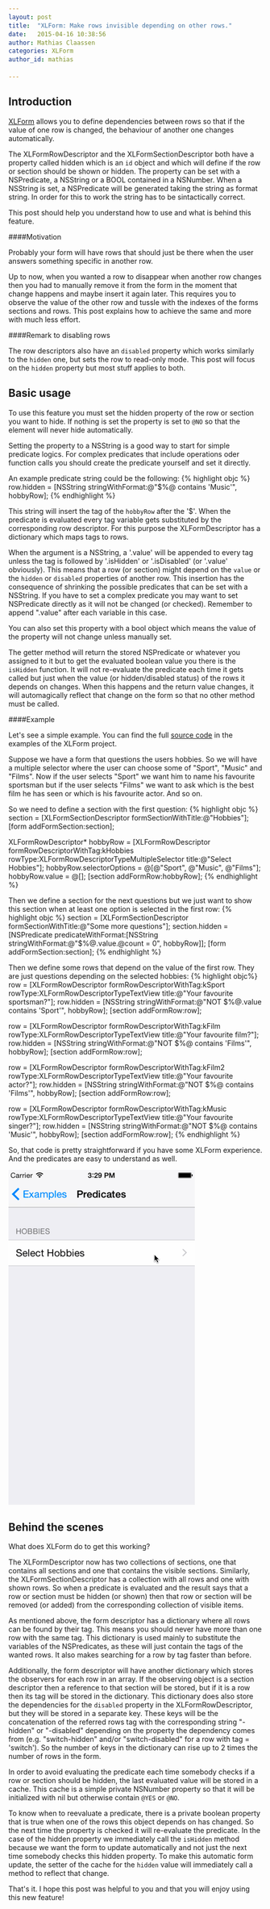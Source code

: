 ```yaml
---
layout: post
title:  "XLForm: Make rows invisible depending on other rows."
date:   2015-04-16 10:38:56
author: Mathias Claassen
categories: XLForm
author_id: mathias

---
```



Introduction
------------


[XLForm] allows you to define dependencies between rows so that if the value of one row is changed, the behaviour of another one changes automatically.

The XLFormRowDescriptor and the XLFormSectionDescriptor both have a property called hidden which is an `id` object and which will define if the row or section should be shown or hidden. The property can be set with a NSPredicate, a NSString or a BOOL contained in a NSNumber.  When a NSString is set, a NSPredicate will be generated taking the string as format string. In order for this to work the string has to be sintactically correct.

This post should help you understand how to use and what is behind this feature.

####Motivation

Probably your form will have rows that should just be there when the user answers something specific in another row.

Up to now, when you wanted a row to disappear when another row changes then you had to manually remove it from the form in the moment that change happens and maybe insert it again later. This requires you to observe the value of the other row and tussle with the indexes of the forms sections and rows. This post explains how to achieve the same and more with much less effort.

####Remark to disabling rows

The row descriptors also have an `disabled` property which works similarly to the `hidden` one, but sets the row to read-only mode. This post will focus on the `hidden` property but most stuff applies to both.

Basic usage
-----------

To use this feature you must set the hidden property of the row or section you want to hide. If nothing is set the property is set to `@NO` so that the element will never hide automatically.

Setting the property to a NSString is a good way to start for simple predicate logics. For complex predicates that include operations oder function calls you should create the predicate yourself and set it directly.

An example predicate string could be the following:
{% highlight objc %}
row.hidden = [NSString stringWithFormat:@"$%@ contains 'Music'", hobbyRow];
{% endhighlight %}

This string will insert the tag of the `hobbyRow` after the '$'. When the predicate is evaluated every tag variable gets substituted by the corresponding row descriptor. For this purpose the XLFormDescriptor has a dictionary which maps tags to rows. 

When the argument is a NSString, a '.value' will be appended to every tag unless the tag is followed by '.isHidden' or '.isDisabled' (or '.value' obviously). This means that a row (or section) might depend on the `value` or the `hidden` or `disabled` properties of another row. This insertion has the consequence of shrinking the possible predicates that can be set with a NSString. If you have to set a complex predicate you may want to set NSPredicate directly as it will not be changed (or checked). Remember to append ".value" after each variable in this case.

You can also set this property with a bool object which means the value of the property will not change unless manually set.

The getter method will return the stored NSPredicate or whatever you assigned to it but to get the evaluated boolean value you there is the `isHidden` function. It will not re-evaluate the predicate each time it gets called but just when the value (or hidden/disabled status) of the rows it depends on changes. When this happens and the return value changes, it will automagically reflect that change on the form so that no other method must be called.

####Example

Let's see a simple example. You can find the full [source code][BlogExampleViewController] in the examples of the XLForm project.

Suppose we have a form that questions the users hobbies. So we will have a multiple selector where the user can choose some of "Sport", "Music" and "Films". Now if the user selects "Sport" we want him to name his favourite sportsman but if the user selects "Films" we want to ask which is the best film he has seen or which is his favourite actor. And so on.

So we need to define a section with the first question:
{% highlight objc %}
section = [XLFormSectionDescriptor formSectionWithTitle:@"Hobbies"];
[form addFormSection:section];    

XLFormRowDescriptor* hobbyRow = [XLFormRowDescriptor formRowDescriptorWithTag:kHobbies rowType:XLFormRowDescriptorTypeMultipleSelector title:@"Select Hobbies"];
hobbyRow.selectorOptions = @[@"Sport", @"Music", @"Films"];
hobbyRow.value = @[];
[section addFormRow:hobbyRow];
{% endhighlight %}

Then we define a section for the next questions but we just want to show this section when at least one option is selected in the first row:
{% highlight objc %}
section = [XLFormSectionDescriptor formSectionWithTitle:@"Some more questions"];
section.hidden = [NSPredicate predicateWithFormat:[NSString stringWithFormat:@"$%@.value.@count = 0", hobbyRow]];
[form addFormSection:section];
{% endhighlight %}

Then we define some rows that depend on the value of the first row. They are just questions depending on the selected hobbies:
{% highlight objc%}
row = [XLFormRowDescriptor formRowDescriptorWithTag:kSport rowType:XLFormRowDescriptorTypeTextView title:@"Your favourite sportsman?"];
row.hidden = [NSString stringWithFormat:@"NOT $%@.value contains 'Sport'", hobbyRow];
[section addFormRow:row];
    
row = [XLFormRowDescriptor formRowDescriptorWithTag:kFilm rowType:XLFormRowDescriptorTypeTextView title:@"Your favourite film?"];
row.hidden = [NSString stringWithFormat:@"NOT $%@ contains 'Films'", hobbyRow];
[section addFormRow:row];
    
row = [XLFormRowDescriptor formRowDescriptorWithTag:kFilm2 rowType:XLFormRowDescriptorTypeTextView title:@"Your favourite actor?"];
row.hidden = [NSString stringWithFormat:@"NOT $%@ contains 'Films'", hobbyRow];
[section addFormRow:row];
    
row = [XLFormRowDescriptor formRowDescriptorWithTag:kMusic rowType:XLFormRowDescriptorTypeTextView title:@"Your favourite singer?"];
row.hidden = [NSString stringWithFormat:@"NOT $%@ contains 'Music'", hobbyRow];
[section addFormRow:row];
{% endhighlight %}

So, that code is pretty straightforward if you have some XLForm experience. And the predicates are easy to understand as well.

![Screenshot of hiding rows](/images/XLFormBlogExample.gif)

Behind the scenes
-----------------
What does XLForm do to get this working?

The XLFormDescriptor now has two collections of sections, one that contains all sections and one that contains the visible sections. Similarly, the XLFormSectionDescriptor has a collection with all rows and one with shown rows. So when a predicate is evaluated and the result says that a row or section must be hidden (or shown) then that row or section will be removed (or added) from the corresponding collection of visible items.

As mentioned above, the form descriptor has a dictionary where all rows can be found by their tag. This means you should never have more than one row with the same tag. This dictionary is used mainly to substitute the variables of the NSPredicates, as these will just contain the tags of the wanted rows. It also makes searching for a row by tag faster than before.

Additionally, the form descriptor will have another dictionary which stores the observers for each row in an array. If the observing object is a section descriptor then a reference to that section will be stored, but if it is a row then its tag will be stored in the dictionary. This dictionary does also store the dependencies for the `disabled` property in the XLFormRowDescriptor, but they will be stored in a separate key. These keys will be the concatenation of the referred rows tag with the corresponding string "-hidden" or "-disabled" depending on the property the dependency comes from (e.g. "switch-hidden" and/or "switch-disabled" for a row with tag = 'switch'). 
So the number of keys in the dictionary can rise up to 2 times the number of rows in the form.

In order to avoid evaluating the predicate each time somebody checks if a row or section should be hidden, the last evaluated value will be stored in a cache. This cache is a simple private NSNumber property so that it will be initialized with nil but otherwise contain `@YES` or `@NO`.

To know when to reevaluate a predicate, there is a private boolean property that is true when one of the rows this object depends on has changed. So the next time the property is checked it will re-evaluate the predicate. In the case of the hidden property we immediately call the `isHidden` method because we want the form to update automatically and not just the next time somebody checks this hidden property. To make this automatic form update, the setter of the cache for the `hidden` value will immediately call a method to reflect that change.


That's it. I hope this post was helpful to you and that you will enjoy using this new feature!




[XLForm]:      https://github.com/xmartlabs/XLForm
[BlogExampleViewController]:		https://github.com/xmartlabs/XLForm/blob/master/Examples/Objective-C/Examples/PredicateExamples/BlogExampleViewController.m
